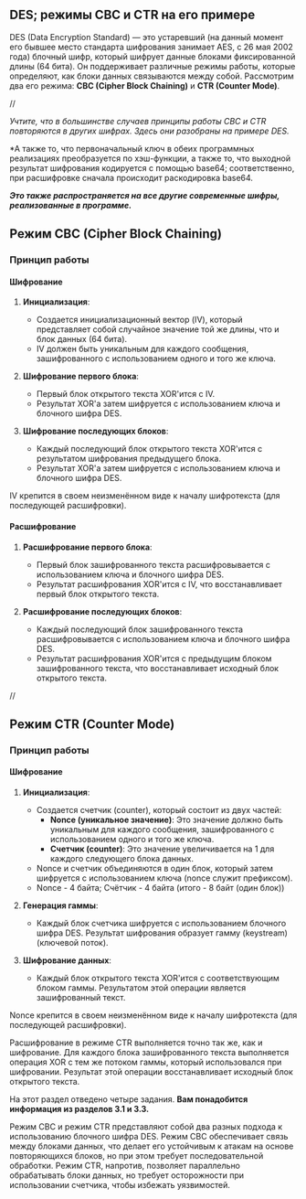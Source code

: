 ## DES; режимы CBC и CTR на его примере

DES (Data Encryption Standard) — это устаревший (на данный момент его бывшее место стандарта шифрования занимает AES, с 26 мая 2002 года) блочный шифр, который шифрует данные блоками фиксированной длины (64 бита). Он поддерживает различные режимы работы, которые определяют, как блоки данных связываются между собой. Рассмотрим два его режима: **CBC (Cipher Block Chaining)** и **CTR (Counter Mode)**.

//

*Учтите, что в большинстве случаев принципы работы CBC и CTR повторяются в других шифрах. Здесь они разобраны на примере DES.*

*А также то, что первоначальный ключ в обеих программных реализациях преобразуется по хэш-функции, а также то, что выходной результат шифрования кодируется с помощью base64; соответственно, при расшифровке сначала происходит раскодировка base64.

***Это также распространяется на все другие современные шифры, реализованные в программе.***

## Режим CBC (Cipher Block Chaining)

### Принцип работы

#### Шифрование

1. **Инициализация**:  
   - Создается инициализационный вектор (IV), который представляет собой случайное значение той же длины, что и блок данных (64 бита).  
   - IV должен быть уникальным для каждого сообщения, зашифрованного с использованием одного и того же ключа.

2. **Шифрование первого блока**:  
   - Первый блок открытого текста XOR'ится с IV.  
   - Результат XOR'а затем шифруется с использованием ключа и блочного шифра DES.

3. **Шифрование последующих блоков**:  
   - Каждый последующий блок открытого текста XOR'ится с результатом шифрования предыдущего блока.  
   - Результат XOR'а затем шифруется с использованием ключа и блочного шифра DES.

IV крепится в своем неизменённом виде к началу шифротекста (для последующей расшифровки).

#### Расшифрование

1. **Расшифрование первого блока**:  
   - Первый блок зашифрованного текста расшифровывается с использованием ключа и блочного шифра DES.  
   - Результат расшифрования XOR'ится с IV, что восстанавливает первый блок открытого текста.

2. **Расшифрование последующих блоков**:  
   - Каждый последующий блок зашифрованного текста расшифровывается с использованием ключа и блочного шифра DES.  
   - Результат расшифрования XOR'ится с предыдущим блоком зашифрованного текста, что восстанавливает исходный блок открытого текста.

//

## Режим CTR (Counter Mode)

### Принцип работы

#### Шифрование

1. **Инициализация**:  
   - Создается счетчик (counter), который состоит из двух частей:  
     - **Nonce (уникальное значение)**: Это значение должно быть уникальным для каждого сообщения, зашифрованного с использованием одного и того же ключа.  
     - **Счетчик (counter)**: Это значение увеличивается на 1 для каждого следующего блока данных.  
   - Nonce и счетчик объединяются в один блок, который затем шифруется с использованием ключа (nonce служит префиксом).
   - Nonce - 4 байта; Счётчик - 4 байта (итого - 8 байт (один блок))

2. **Генерация гаммы**:  
   - Каждый блок счетчика шифруется с использованием блочного шифра DES. Результат шифрования образует гамму (keystream) (ключевой поток).

3. **Шифрование данных**:  
   - Каждый блок открытого текста XOR'ится с соответствующим блоком гаммы. Результатом этой операции является зашифрованный текст.

Nonce крепится в своем неизменённом виде к началу шифротекста (для последующей расшифровки).

Расшифрование в режиме CTR выполняется точно так же, как и шифрование. Для каждого блока зашифрованного текста выполняется операция XOR с тем же потоком гаммы, который использовался при шифровании. Результат этой операции восстанавливает исходный блок открытого текста.

На этот раздел отведено четыре задания. **Вам понадобится информация из разделов 3.1 и 3.3.**

Режим CBC и режим CTR представляют собой два разных подхода к использованию блочного шифра DES. Режим CBC обеспечивает связь между блоками данных, что делает его устойчивым к атакам на основе повторяющихся блоков, но при этом требует последовательной обработки. Режим CTR, напротив, позволяет параллельно обрабатывать блоки данных, но требует осторожности при использовании счетчика, чтобы избежать уязвимостей.
